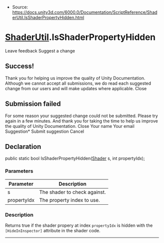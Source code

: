 * Source: https://docs.unity3d.com/6000.0/Documentation/ScriptReference/ShaderUtil.IsShaderPropertyHidden.html

#  [ShaderUtil](https://docs.unity3d.com/6000.0/Documentation/ScriptReference/ShaderUtil.html).IsShaderPropertyHidden
Leave feedback
Suggest a change
## Success!
Thank you for helping us improve the quality of Unity Documentation. Although we cannot accept all submissions, we do read each suggested change from our users and will make updates where applicable.
Close
## Submission failed
For some reason your suggested change could not be submitted. Please <a>try again</a> in a few minutes. And thank you for taking the time to help us improve the quality of Unity Documentation.
Close
Your name Your email Suggestion* Submit suggestion
Cancel
## Declaration
public static bool IsShaderPropertyHidden([Shader](https://docs.unity3d.com/6000.0/Documentation/ScriptReference/Shader.html) s, int propertyIdx); 
### Parameters
Parameter | Description  
---|---  
s | The shader to check against.  
propertyIdx | The property index to use.  
### Description
Returns true if the shader propery at index `propertyIdx` is hidden with the `[HideInInspector]` attribute in the shader code.
* * *
